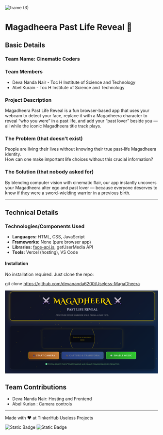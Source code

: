 <img width="3188" height="1202" alt="frame (3)" src="https://github.com/user-attachments/assets/517ad8e9-ad22-457d-9538-a9e62d137cd7" />

# Magadheera Past Life Reveal 🎯

## Basic Details
### Team Name: Cinematic Coders

### Team Members
- Deva Nanda Nair - Toc H Institute of Science and Technology
- Abel Kurain - Toc H Institute of Science and Technology

### Project Description
Magadheera Past Life Reveal is a fun browser-based app that uses your webcam to detect your face, replace it with a Magadheera character to reveal “who you were” in a past life, and add your “past lover” beside you — all while the iconic Magadheera title track plays.

### The Problem (that doesn't exist)
People are living their lives without knowing their true past-life Magadheera identity.  
How can one make important life choices without this crucial information?

### The Solution (that nobody asked for)
By blending computer vision with cinematic flair, our app instantly uncovers your Magadheera alter ego and past lover — because everyone deserves to know if they were a sword-wielding warrior in a previous birth.

---

## Technical Details
### Technologies/Components Used
- **Languages:** HTML, CSS, JavaScript
- **Frameworks:** None (pure browser app)
- **Libraries:** [face-api.js](https://justadudewhohacks.github.io/face-api.js/), getUserMedia API
- **Tools:** Vercel (hosting), VS Code

#### Installation
No installation required. Just clone the repo:

git clone https://github.com/devananda6200/Useless-MagaDheera


![Screenshot1](md1.png)


## Team Contributions
- Deva Nanda Nair: Hosting and Frontend
- Abel Kurian : Camera controls

---
Made with ❤️ at TinkerHub Useless Projects 

![Static Badge](https://img.shields.io/badge/TinkerHub-24?color=%23000000&link=https%3A%2F%2Fwww.tinkerhub.org%2F)
![Static Badge](https://img.shields.io/badge/UselessProjects--25-25?link=https%3A%2F%2Fwww.tinkerhub.org%2Fevents%2FQ2Q1TQKX6Q%2FUseless%2520Projects)
